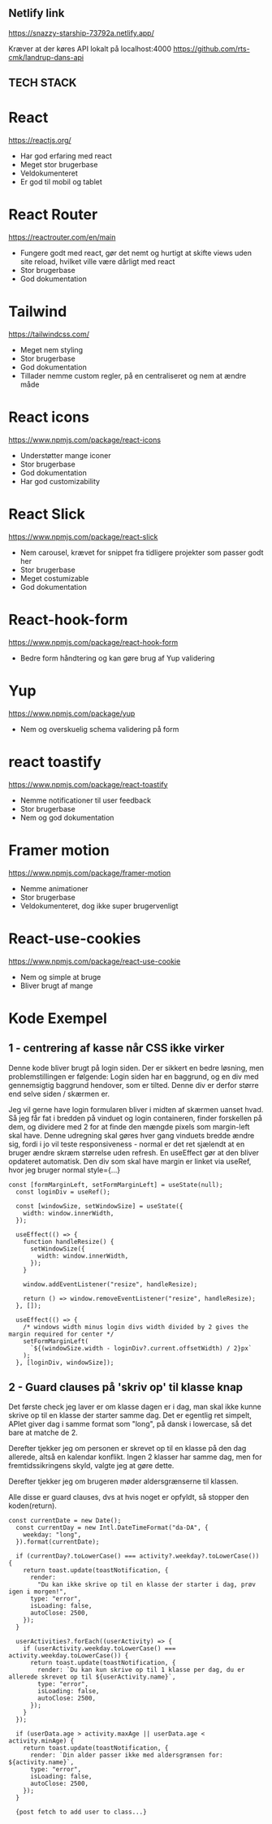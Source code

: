 ## Netlify link

https://snazzy-starship-73792a.netlify.app/

Kræver at der køres API lokalt på localhost:4000
https://github.com/rts-cmk/landrup-dans-api

## TECH STACK

# React

https://reactjs.org/

- Har god erfaring med react
- Meget stor brugerbase
- Veldokumenteret
- Er god til mobil og tablet

# React Router

https://reactrouter.com/en/main

- Fungere godt med react, gør det nemt og hurtigt at skifte views uden site reload, hvilket ville være dårligt med react
- Stor brugerbase
- God dokumentation

# Tailwind

https://tailwindcss.com/

- Meget nem styling
- Stor brugerbase
- God dokumentation
- Tillader nemme custom regler, på en centraliseret og nem at ændre måde

# React icons

https://www.npmjs.com/package/react-icons

- Understøtter mange iconer
- Stor brugerbase
- God dokumentation
- Har god customizability

# React Slick

https://www.npmjs.com/package/react-slick

- Nem carousel, krævet for snippet fra tidligere projekter som passer godt her
- Stor brugerbase
- Meget costumizable
- God dokumentation

# React-hook-form

https://www.npmjs.com/package/react-hook-form

- Bedre form håndtering og kan gøre brug af Yup validering

# Yup

https://www.npmjs.com/package/yup

- Nem og overskuelig schema validering på form

# react toastify

https://www.npmjs.com/package/react-toastify

- Nemme notificationer til user feedback
- Stor brugerbase
- Nem og god dokumentation

# Framer motion

https://www.npmjs.com/package/framer-motion

- Nemme animationer
- Stor brugerbase
- Veldokumenteret, dog ikke super brugervenligt

# React-use-cookies

https://www.npmjs.com/package/react-use-cookie

- Nem og simple at bruge
- Bliver brugt af mange

# Kode Exempel

## 1 - centrering af kasse når CSS ikke virker

Denne kode bliver brugt på login siden. Der er sikkert en bedre løsning, men problemstillingen er følgende:
Login siden har en baggrund, og en div med gennemsigtig baggrund hendover, som er tilted.
Denne div er derfor større end selve siden / skærmen er.

Jeg vil gerne have login formularen bliver i midten af skærmen uanset hvad.
Så jeg får fat i bredden på vinduet og login containeren, finder forskellen på dem, og dividere med 2 for at finde den mængde pixels som margin-left skal have.
Denne udregning skal gøres hver gang vinduets bredde ændre sig, fordi i jo vil teste responsiveness - normal er det ret sjælendt at en bruger ændre skræm størrelse uden refresh.
En useEffect gør at den bliver opdateret automatisk.
Den div som skal have margin er linket via useRef, hvor jeg bruger normal style={...}

```
const [formMarginLeft, setFormMarginLeft] = useState(null);
  const loginDiv = useRef();

  const [windowSize, setWindowSize] = useState({
    width: window.innerWidth,
  });

  useEffect(() => {
    function handleResize() {
      setWindowSize({
        width: window.innerWidth,
      });
    }

    window.addEventListener("resize", handleResize);

    return () => window.removeEventListener("resize", handleResize);
  }, []);

  useEffect(() => {
    /* windows width minus login divs width divided by 2 gives the margin required for center */
    setFormMarginLeft(
      `${(windowSize.width - loginDiv?.current.offsetWidth) / 2}px`
    );
  }, [loginDiv, windowSize]);
```

## 2 - Guard clauses på 'skriv op' til klasse knap

Det første check jeg laver er om klasse dagen er i dag, man skal ikke kunne skrive op til en klasse der starter samme dag.
Det er egentlig ret simpelt, APIet giver dag i samme format som "long", på dansk i lowercase, så det bare at matche de 2.

Derefter tjekker jeg om personen er skrevet op til en klasse på den dag allerede, altså en kalendar konflikt.
Ingen 2 klasser har samme dag, men for fremtidssikringens skyld, valgte jeg at gøre dette.

Derefter tjekker jeg om brugeren møder aldersgrænserne til klassen.

Alle disse er guard clauses, dvs at hvis noget er opfyldt, så stopper den koden(return).

```
const currentDate = new Date();
  const currentDay = new Intl.DateTimeFormat("da-DA", {
    weekday: "long",
  }).format(currentDate);

  if (currentDay?.toLowerCase() === activity?.weekday?.toLowerCase()) {
    return toast.update(toastNotification, {
      render:
        "Du kan ikke skrive op til en klasse der starter i dag, prøv igen i morgen!",
      type: "error",
      isLoading: false,
      autoClose: 2500,
    });
  }

  userActivities?.forEach((userActivity) => {
    if (userActivity.weekday.toLowerCase() === activity.weekday.toLowerCase()) {
      return toast.update(toastNotification, {
        render: `Du kan kun skrive op til 1 klasse per dag, du er allerede skrevet op til ${userActivity.name}`,
        type: "error",
        isLoading: false,
        autoClose: 2500,
      });
    }
  });

  if (userData.age > activity.maxAge || userData.age < activity.minAge) {
    return toast.update(toastNotification, {
      render: `Din alder passer ikke med aldersgrænsen for: ${activity.name}`,
      type: "error",
      isLoading: false,
      autoClose: 2500,
    });
  }

  {post fetch to add user to class...}
```
